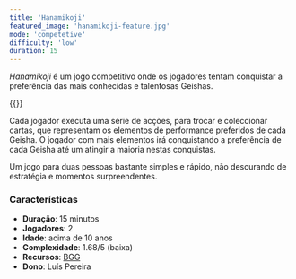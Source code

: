 ```yaml
---
title: 'Hanamikoji'
featured_image: 'hanamikoji-feature.jpg'
mode: 'competetive'
difficulty: 'low'
duration: 15
---
```

*Hanamikoji* é um jogo competitivo onde os jogadores tentam conquistar a preferência das mais conhecidas e talentosas Geishas.

<!--more-->

{{<render-featured-image>}}

Cada jogador executa uma série de acções, para trocar e coleccionar cartas, que representam os elementos de performance preferidos de cada Geisha. O jogador com mais elementos irá conquistando a preferência de cada Geisha até um atingir a maioria nestas conquistas.

Um jogo para duas pessoas bastante simples e rápido, não descurando de estratégia e momentos surpreendentes.

### Características

- **Duração**: 15 minutos
- **Jogadores**: 2
- **Idade**: acima de 10 anos
- **Complexidade**: 1.68/5 (baixa)
- **Recursos**: [BGG](https://boardgamegeek.com/boardgame/158600/hanamikoji)
- **Dono**: Luís Pereira
